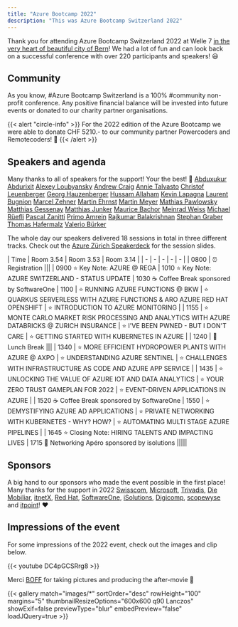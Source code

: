 ```yaml
---
title: "Azure Bootcamp 2022"
description: "This was Azure Bootcamp Switzerland 2022"
---
```


Thank you for attending Azure Bootcamp Switzerland 2022 at Welle 7 [in the very heart of beautiful city of Bern](https://goo.gl/maps/4ywbjsd14bSvqnaF7)! We had a lot of fun and can look back on a successful conference with over 220 participants and speakers! 😃

## Community
As you know, #Azure Bootcamp Switzerland is a 100% #community non-profit conference. Any positive financial balance will be invested into future events or donated to our charity partner organisations.

{{< alert "circle-info" >}}
For the 2022 edition of the Azure Bootcamp we were able to donate CHF 5210.- to our community partner Powercoders and Remotecoders! 🥳
{{< /alert >}}

## Speakers and agenda
Many thanks to all of speakers for the support! Your the best! 🙏
[Abduxukur Abdurixit](https://www.linkedin.com/in/abdurixit/)
[Alexey Loubyansky](https://www.linkedin.com/in/aloubyansky/)
[Andrew Craig](https://www.linkedin.com/in/andrewdcraig/)
[Annie Talvasto](https://www.linkedin.com/in/talvasto/)
[Christof Leuenberger](https://www.linkedin.com/in/christof-leuenberger-a34bab103/)
[Georg Hauzenberger](https://www.linkedin.com/in/georg-hauzenberger-767a4894/)
[Hussam Allaham](https://www.linkedin.com/in/hussam-allaham/)
[Kevin Lapagna](https://www.linkedin.com/in/kevin-lapagna/)
[Laurent Bugnion](https://www.linkedin.com/in/lbugnion/)
[Marcel Zehner](https://www.linkedin.com/in/marcelzehner/)
[Martin Ehrnst](https://www.linkedin.com/in/martinehrnst/)
[Martin Meyer](https://www.linkedin.com/in/martin-meyer832/)
[Mathias Pawlowsky](https://www.linkedin.com/in/mathias-pawlowsky/)
[Matthias Gessenay](https://www.linkedin.com/in/matthias-gessenay/)
[Matthias Junker](hhttps://www.linkedin.com/in/matthias-junker-676ba3150/)
[Maurice Bachor](https://ch.linkedin.com/in/maurice-bachor-a198011a0)
[Meinrad Weiss](https://www.linkedin.com/in/meinrad-weiss-b6861a5/)
[Michael Rüefli](https://www.linkedin.com/in/drmiru/)
[Pascal Zanitti](https://www.linkedin.com/in/pascal-zanitti/)
[Primo Amrein](https://www.linkedin.com/in/primo-amrein-12a336/)
[Rajkumar Balakrishnan](https://www.linkedin.com/in/raj-microsoft/)
[Stephan Graber](https://www.linkedin.com/in/stephan-graber-945324178/)
[Thomas Hafermalz](https://www.linkedin.com/in/thomashafermalz/)
[Valerio Bürker](https://www.linkedin.com/in/valerio-b%c3%bcrker-2ba855/)

The whole day our speakers delivered 18 sessions in total in three different tracks. Check out the [Azure Zürich Speakerdeck](https://speakerdeck.com/azurezurich) for the session slides.

| Time | Room 3.54 | Room 3.53 | Room 3.14 |
| - | - | - | - | - |
| 0800 | ⏰ Registration |||
| 0900 <td colspan="3">⭐ Key Note: AZURE @ REGA </td>
| 1010 <td colspan="3">⭐ Key Note: AZURE SWITZERLAND - STATUS UPDATE</td>
| 1030 <td colspan="3"> ☕ Coffee Break sponsored by SoftwareOne </td>
| 1100 | ⭐ RUNNING AZURE FUNCTIONS @ BKW | ⭐ QUARKUS SERVERLESS WITH AZURE FUNCTIONS & ARO AZURE RED HAT OPENSHIFT | ⭐ INTRODUCTION TO AZURE MONITORING |
| 1155 | ⭐ MONTE CARLO MARKET RISK PROCESSING AND ANALYTICS WITH AZURE DATABRICKS @ ZURICH INSURANCE | ⭐ I'VE BEEN PWNED - BUT I DON'T CARE | ⭐ GETTING STARTED WITH KUBERNETES IN AZURE |
| 1240 | 🍕 Lunch Break |||
| 1340 | ⭐ MORE EFFICIENT HYDROPOWER PLANTS WITH AZURE @ AXPO | ⭐ UNDERSTANDING AZURE SENTINEL | ⭐ CHALLENGES WITH INFRASTRUCTURE AS CODE AND AZURE APP SERVICE |
| 1435 | ⭐ UNLOCKING THE VALUE OF AZURE IOT AND DATA ANALYTICS | ⭐ YOUR ZERO TRUST GAMEPLAN FOR 2022 | ⭐ EVENT-DRIVEN APPLICATIONS IN AZURE |
| 1520 <td colspan="3"> ☕ Coffee Break sponsored by SoftwareOne </td>
| 1550 | ⭐ DEMYSTIFYING AZURE AD APPLICATIONS | ⭐ PRIVATE NETWORKING WITH KUBERNETES - WHY? HOW? | ⭐ AUTOMATING MULTI STAGE AZURE PIPELINES |
| 1645 <td colspan="3">⭐ Closing Note: HIRING TALENTS AND IMPACTING LIVES </td>
| 1715 <td colspan="3"> 🍻 Networking Apéro sponsored by isolutions </td>
|||||

## Sponsors
A big hand to our sponsors who made the event possible in the first place! Many thanks for the support in 2022 [Swisscom](https://swisscom.ch), [Microsoft](https://microsoft.ch), [Trivadis](https://trivadis.ch), [Die Mobiliar](https://diemobiliar.ch), [itnetX](https://itnetx.ch), [Red Hat](https://redhat.com), [SoftwareOne](https://softwareone.ch), [iSolutions](https://isolutions.ch), [Digicomp](https://digicomp.ch), [scopewyse](https://scopewyse.ch) and [itpoint](https://itpoint.ch)! ❤️

## Impressions of the event
For some impressions of the 2022 event, check out the images and clip below.

{{< youtube DC4pGCSRrg8 >}}

Merci [BOFF](https://boff.ch) for taking pictures and producing the after-movie 🎥

{{< gallery match="images/*" sortOrder="desc" rowHeight="100" margins="5" thumbnailResizeOptions="600x600 q90 Lanczos" showExif=false previewType="blur" embedPreview="false" loadJQuery=true >}}
